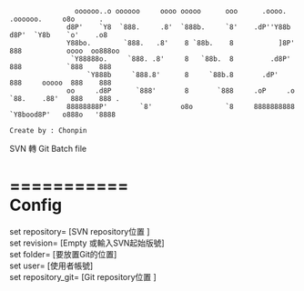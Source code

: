                     oooooo..o oooooo     oooo ooooo      ooo      .oooo.        .oooooo.     o8o      .   
                  d8P'    `Y8  `888.     .8'  `888b.     `8'    .dP''Y88b      d8P'  `Y8b    `o'    .o8   
                  Y88bo.        `888.   .8'    8 `88b.    8           ]8P'    888           oooo  oo888oo 
                   `Y88888o.     `888. .8'     8   `88b.  8         .d8P'     888           `888    888   
                       `Y888b     `888.8'      8     `88b.8       .dP'        888     ooooo  888    888   
                  oo     .d8P      `888'       8       `888     .oP     .o    `88.    .88'   888    888 . 
                  88888888P'        `8'       o8o        `8     8888888888     `Y8bood8P'   o888o   '8888
                                                                                      Create by : Chonpin



SVN 轉 Git Batch file

===========  
Config  
===========  
set repository= [SVN repository位置 ]  
set revision= [Empty 或輸入SVN起始版號]  
set folder= [要放置Git的位置]  
set user= [使用者帳號]  
set repository_git= [Git repository位置 ]  


